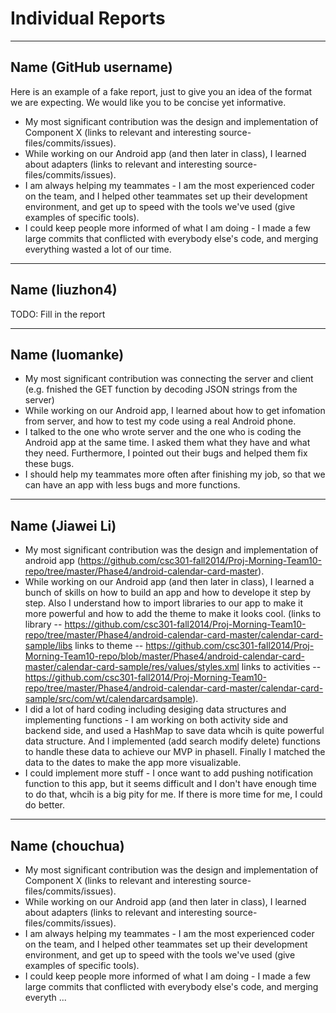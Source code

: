 # Individual Reports

-----

## Name (GitHub username)

Here is an example of a fake report, just to give you an idea of the format we are expecting.
We would like you to be concise yet informative.

 * My most significant contribution was the design and implementation of Component X (links to relevant and interesting source-files/commits/issues).
 * While working on our Android app (and then later in class), I learned about adapters (links to relevant and interesting source-files/commits/issues).
 * I am always helping my teammates - I am the most experienced coder on the team, and I helped other teammates set up their development environment, and get up to speed with the tools we've used (give examples of specific tools).
 * I could keep people more informed of what I am doing - I made a few large commits that conflicted with everybody else's code, and merging everything wasted a lot of our time.

----

## Name (liuzhon4)

TODO: Fill in the report

----

## Name (luomanke)

* My most significant contribution was connecting the server and client (e.g. fnished the GET function by decoding JSON strings from the server)
* While working on our Android app, I learned about how to get infomation from server, and how to test my code using a real Android phone. 
* I talked to the one who wrote server and the one who is coding the Android app at the same time. I asked them what they have and what they need. Furthermore, I pointed out their bugs and helped them fix these bugs.
* I should help my teammates more often after finishing my job, so that we can have an app with less bugs and more functions. 

----

## Name (Jiawei Li)

 * My most significant contribution was the design and implementation of android app (https://github.com/csc301-fall2014/Proj-Morning-Team10-repo/tree/master/Phase4/android-calendar-card-master).
 * While working on our Android app (and then later in class), I learned a bunch of skills on how to build an app and how to develope it step by step. Also I understand how to import libraries to our app to make it more powerful and how to add the theme to make it looks cool.                                                                                            (links to library -- https://github.com/csc301-fall2014/Proj-Morning-Team10-repo/tree/master/Phase4/android-calendar-card-master/calendar-card-sample/libs                                                                                            links to theme -- https://github.com/csc301-fall2014/Proj-Morning-Team10-repo/blob/master/Phase4/android-calendar-card-master/calendar-card-sample/res/values/styles.xml                                                                             links to activities -- https://github.com/csc301-fall2014/Proj-Morning-Team10-repo/tree/master/Phase4/android-calendar-card-master/calendar-card-sample/src/com/wt/calendarcardsample).
 * I did a lot of hard coding including desiging data structures and implementing functions - I am working on both activity side and backend side, and used a HashMap to save data whcih is quite powerful data structure. And I implemented (add search modify delete) functions to handle these data to achieve our MVP in phaseII. Finally I matched the data to the dates to make the app more visualizable. 
 * I could implement more stuff - I once want to add pushing notification function to this app, but it seems difficult and I don't have enough time to do that, whcih is a big pity for me. If there is more time for me, I could do better.

----

## Name (chouchua)
* My most significant contribution was the design and implementation of Component X (links to relevant and interesting source-files/commits/issues).
 * While working on our Android app (and then later in class), I learned about adapters (links to relevant and interesting source-files/commits/issues).
 * I am always helping my teammates - I am the most experienced coder on the team, and I helped other teammates set up their development environment, and get up to speed with the tools we've used (give examples of specific tools).
 * I could keep people more informed of what I am doing - I made a few large commits that conflicted with everybody else's code, and merging everyth
...


